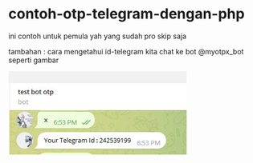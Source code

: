 # contoh-otp-telegram-dengan-php
ini contoh untuk pemula yah
yang sudah pro skip saja 

tambahan :
cara mengetahui id-telegram kita
chat ke bot @myotpx_bot
seperti gambar

<img src = 'idtelex.jpg'>
